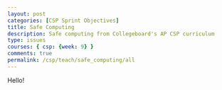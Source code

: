 ```yaml
---
layout: post
categories: [CSP Sprint Objectives]
title: Safe Computing
description: Safe computing from Collegeboard's AP CSP curriculum
type: issues 
courses: { csp: {week: 9} }
comments: true
permalink: /csp/teach/safe_computing/all
---
```


Hello!